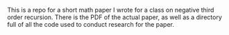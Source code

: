 This is a repo for a short math paper I wrote for a class on negative third order recursion. There is the PDF of the actual paper, as well as a directory full of all the code used to conduct research for the paper.

